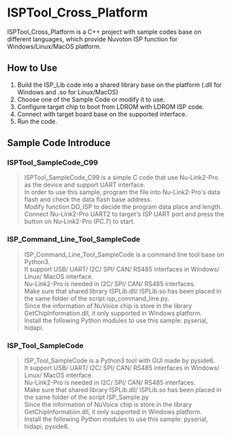 ﻿# ISPTool_Cross_Platform
ISPTool_Cross_Platform is a C++ project with sample codes base on different languages, which provide Nuvoton ISP function for Windows/Linux/MacOS platform.
## How to Use
1. Build the ISP_Lib code into a shared library base on the platform (.dll for Windows and .so for Linux/MacOS)
2. Choose one of the Sample Code or modify it to use.
3. Configure target chip to boot from LDROM with LDROM ISP code.
4. Connect with target board base on the supported interface.
5. Run the code.
## Sample Code Introduce
### ISPTool_SampleCode_C99
> ISPTool_SampleCode_C99 is a simple C code that use Nu-Link2-Pro as the device and support UART interface.  
> In order to use this sample, program the file into Nu-Link2-Pro's data flash and check the data flash base address.  
> Modify function DO_ISP to decide the program data place and length.  
> Connect Nu-Link2-Pro UART2 to target's ISP UART port and press the button on Nu-Link2-Pro (PC.7) to start.  
### ISP_Command_Line_Tool_SampleCode
> ISP_Command_Line_Tool_SampleCode is a command line tool base on Python3.  
> It support USB/ UART/ I2C/ SPI/ CAN/ RS485 interfaces in Windows/ Linux/ MacOS interface.  
> Nu-Link2-Pro is needed in I2C/ SPI/ CAN/ RS485 interfaces.  
> Make sure that shared library ISPLib.dll/ ISPLib.so has been placed in the same folder of the script isp_command_line.py.  
> Since the information of NuVoice chip is store in the library GetChipInformation.dll, it only supported in Windows platform.  
> Install the following Python modules to use this sample: pyserial, hidapi.  
### ISP_Tool_SampleCode
> ISP_Tool_SampleCode is a Python3 tool with GUI made by pyside6.  
> It support USB/ UART/ I2C/ SPI/ CAN/ RS485 interfaces in Windows/ Linux/ MacOS interface.  
> Nu-Link2-Pro is needed in I2C/ SPI/ CAN/ RS485 interfaces.  
> Make sure that shared library ISPLib.dll/ ISPLib.so has been placed in the same folder of the script ISP_Sample.py  
> Since the information of NuVoice chip is store in the library GetChipInformation.dll, it only supported in Windows platform.  
> Install the following Python modules to use this sample: pyserial, hidapi, pyside6.    
